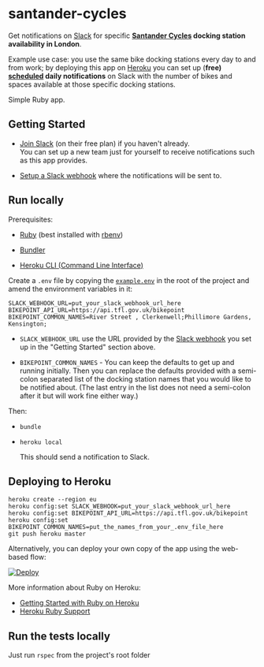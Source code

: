 # santander-cycles

Get notifications on [Slack](https://slack.com/is) for specific **[Santander Cycles](https://tfl.gov.uk/modes/cycling/santander-cycles) docking station availability in London**.

Example use case: you use the same bike docking stations every day to and from work; by deploying this app on [Heroku](https://heroku.com) you can set up (**free) [scheduled](https://elements.heroku.com/addons/scheduler) daily notifications** on Slack with the number of bikes and spaces available at those specific docking stations.

Simple Ruby app.

## Getting Started

- [Join Slack](https://slack.com/) (on their free plan) if you haven't already.  
You can set up a new team just for yourself to receive notifications such as this app provides.

- [Setup a Slack webhook](https://api.slack.com/incoming-webhooks) where the notifications will be sent to.

## Run locally

Prerequisites:

 * [Ruby](https://www.ruby-lang.org/en) (best installed with [rbenv](https://github.com/sstephenson/rbenv))

 * [Bundler](http://bundler.io)

 * [Heroku CLI (Command Line Interface)](https://devcenter.heroku.com/articles/heroku-command-line)

Create a `.env` file by copying the [`example.env`](example.env) in the root of the project and amend the environment variables in it:

```
SLACK_WEBHOOK_URL=put_your_slack_webhook_url_here
BIKEPOINT_API_URL=https://api.tfl.gov.uk/bikepoint
BIKEPOINT_COMMON_NAMES=River Street , Clerkenwell;Phillimore Gardens, Kensington;

```
* `SLACK_WEBHOOK_URL` use the URL provided by the [Slack webhook](https://api.slack.com/incoming-webhooks) you set up in the "Getting Started" section above.

* `BIKEPOINT_COMMON_NAMES` - You can keep the defaults to get up and running initially.  Then you can replace the defaults provided with a semi-colon separated list of the docking station names that you would like to be notified about. (The last entry in the list does not need a semi-colon after it but will work fine either way.)


Then:
* `bundle`

* `heroku local`

  This should send a notification to Slack.

## Deploying to Heroku

```
heroku create --region eu
heroku config:set SLACK_WEBHOOK=put_your_slack_webhook_url_here
heroku config:set BIKEPOINT_API_URL=https://api.tfl.gov.uk/bikepoint
heroku config:set BIKEPOINT_COMMON_NAMES=put_the_names_from_your_.env_file_here
git push heroku master
```

Alternatively, you can deploy your own copy of the app using the web-based flow:

[![Deploy](https://www.herokucdn.com/deploy/button.png)](https://heroku.com/deploy)

More information about Ruby on Heroku:

- [Getting Started with Ruby on Heroku](https://devcenter.heroku.com/articles/getting-started-with-ruby)
- [Heroku Ruby Support](https://devcenter.heroku.com/articles/ruby-support)

## Run the tests locally

  Just run `rspec` from the project's root folder
